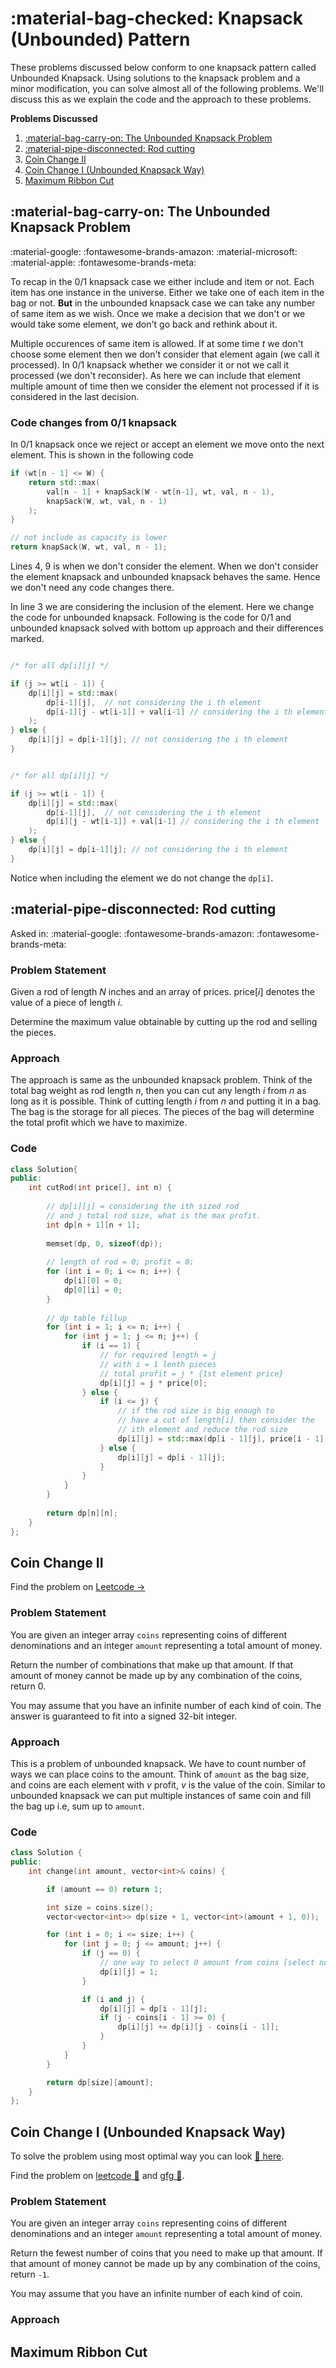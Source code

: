# :material-bag-checked: Knapsack (Unbounded) Pattern

These problems discussed below conform to one knapsack pattern called Unbounded Knapsack. Using solutions to the knapsack problem and a minor modification, you can solve almost all of the following problems. We'll discuss this as we explain the code and the approach to these problems.

**Problems Discussed**

1. [:material-bag-carry-on: The Unbounded Knapsack Problem](#material-bag-carry-on-the-unbounded-knapsack-problem)
1. [:material-pipe-disconnected: Rod cutting](#material-pipe-disconnected-rod-cutting)
1. [Coin Change II](#coin-change-ii)
1. [Coin Change I (Unbounded Knapsack Way)](#coin-change-i-unbounded-knapsack-way)
1. [Maximum Ribbon Cut](#maximum-ribbon-cut)


## :material-bag-carry-on: The Unbounded Knapsack Problem
:material-google: :fontawesome-brands-amazon: :material-microsoft: :material-apple: :fontawesome-brands-meta:

To recap in the $0/1$ knapsack case we either include and item or not. Each item has one instance in the universe. Either we take one of each item in the bag or not. **But** in the unbounded knapsack case we can take any number of same item as we wish. Once we make a decision that we don't or we would take some element, we don't go back and rethink about it.

Multiple occurences of same item is allowed. If at some time $t$ we don't choose some element then we don't consider that element again (we call it processed). In $0/1$ knapsack whether we consider it or not we call it processed (we don't reconsider). As here we can include that element multiple amount of time then we consider the element not processed if it is considered in the last decision.

### Code changes from $0/1$ knapsack
In $0/1$ knapsack once we reject or accept an element we move onto the next element. This is shown in the following code

```cpp linenums="1" hl_lines="3 4 9" title="Recursion of 0/1 Knapsack"
if (wt[n - 1] <= W) {
    return std::max(
        val[n - 1] + knapSack(W - wt[n-1], wt, val, n - 1),
        knapSack(W, wt, val, n - 1)
    );
}

// not include as capacity is lower
return knapSack(W, wt, val, n - 1);
```

Lines 4, 9 is when we don't consider the element. When we don't consider the element knapsack and unbounded knapsack behaves the same. Hence we don't need any code changes there.

In line $3$ we are considering the inclusion of the element. Here we change the code for unbounded knapsack. Following is the code for $0/1$ and unbounded knapsack solved with bottom up approach and their differences marked.

```cpp linenums="1" title="0/1 Knapsack Code (Bottom Up)" hl_lines="6"

/* for all dp[i][j] */

if (j >= wt[i - 1]) {
    dp[i][j] = std::max(
        dp[i-1][j],  // not considering the i th element
        dp[i-1][j - wt[i-1]] + val[i-1] // considering the i th element
    );
} else {
    dp[i][j] = dp[i-1][j]; // not considering the i th element
}
```

```cpp linenums="1" title="Unbounded Knapsack Code" hl_lines="6"

/* for all dp[i][j] */

if (j >= wt[i - 1]) {
    dp[i][j] = std::max(
        dp[i-1][j],  // not considering the i th element
        dp[i][j - wt[i-1]] + val[i-1] // considering the i th element
    );
} else {
    dp[i][j] = dp[i-1][j]; // not considering the i th element
}
```

Notice when including the element we do not change the `dp[i]`.

## :material-pipe-disconnected: Rod cutting
Asked in: :material-google: :fontawesome-brands-amazon: :fontawesome-brands-meta:

### Problem Statement
Given a rod of length $N$ inches and an array of prices. $\text{price}[i]$ denotes the value of a piece of length $i$. 

Determine the maximum value obtainable by cutting up the rod and selling the pieces.

### Approach
The approach is same as the unbounded knapsack problem. Think of the total bag weight as rod length $n$, then you can cut any length $i$ from $n$ as long as it is possible. Think of cutting length $i$ from $n$ and putting it in a bag. The bag is the storage for all pieces. The pieces of the bag will determine the total profit which we have to maximize.

### Code

```cpp linenums="1" title="Rod cutting problem (bottom up approach)"
class Solution{
public:
    int cutRod(int price[], int n) {
        
        // dp[i][j] = considering the ith sized rod
        // and j total rod size, what is the max profit.
        int dp[n + 1][n + 1];
        
        memset(dp, 0, sizeof(dp));
        
        // length of rod = 0; profit = 0;
        for (int i = 0; i <= n; i++) {
            dp[i][0] = 0;
            dp[0][i] = 0;
        }
        
        // dp table fillup
        for (int i = 1; i <= n; i++) {
            for (int j = 1; j <= n; j++) {
                if (i == 1) {
                    // for required length = j
                    // with i = 1 lenth pieces
                    // total profit = j * {1st element price}
                    dp[i][j] = j * price[0];
                } else {
                    if (i <= j) {
                        // if the rod size is big enough to
                        // have a cut of length[i] then consider the
                        // ith element and reduce the rod size
                        dp[i][j] = std::max(dp[i - 1][j], price[i - 1] + dp[i][j - i]);
                    } else {
                        dp[i][j] = dp[i - 1][j];
                    }
                }
            }
        }
        
        return dp[n][n];
    }
};
```
## Coin Change II
Find the problem on [Leetcode $\to$](https://leetcode.com/problems/coin-change-ii/description/)

### Problem Statement
You are given an integer array `coins` representing coins of different denominations and an integer `amount` representing a total amount of money.

Return the number of combinations that make up that amount. If that amount of money cannot be made up by any combination of the coins, return 0.

You may assume that you have an infinite number of each kind of coin. The answer is guaranteed to fit into a signed 32-bit integer.

### Approach
This is a problem of unbounded knapsack. We have to count number of ways we can place coins to the amount. Think of `amount` as the bag size, and coins are each element with $v$ profit, $v$ is the value of the coin. Similar to unbounded knapsack we can put multiple instances of same coin and fill the bag up i.e, sum up to `amount`.


### Code
```cpp linenums="1" title="Coin Change II"
class Solution {
public:
    int change(int amount, vector<int>& coins) {

        if (amount == 0) return 1;

        int size = coins.size();
        vector<vector<int>> dp(size + 1, vector<int>(amount + 1, 0));

        for (int i = 0; i <= size; i++) {
            for (int j = 0; j <= amount; j++) {
                if (j == 0) {
                    // one way to select 0 amount from coins [select null set]
                    dp[i][j] = 1;
                }

                if (i and j) {
                    dp[i][j] = dp[i - 1][j];
                    if (j - coins[i - 1] >= 0) {
                        dp[i][j] += dp[i][j - coins[i - 1]];
                    }
                }
            }
        }

        return dp[size][amount];
    }
};
```

## Coin Change I (Unbounded Knapsack Way)
To solve the problem using most optimal way you can look [🔗 here](https://algorithms.theroyakash.com/dp/problems/#coin-combinations-ii).

Find the problem on [leetcode 🔗](https://leetcode.com/problems/coin-change/description/) and [gfg 🔗](https://practice.geeksforgeeks.org/problems/coin-change2448/1).

### Problem Statement
You are given an integer array `coins` representing coins of different denominations and an integer `amount` representing a total amount of money.

Return the fewest number of coins that you need to make up that amount. If that amount of money cannot be made up by any combination of the coins, return `-1`.

You may assume that you have an infinite number of each kind of coin.

### Approach

## Maximum Ribbon Cut
